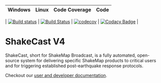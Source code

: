 | Windows | Linux | Code Coverage | Code |
| ------------- | ------------- | ------------- | ------------- |

| [![Build status](https://ci.appveyor.com/api/projects/status/dk0ef1u4gttbkowp/branch/master?svg=true)](https://ci.appveyor.com/project/dslosky-usgs/shakecast-ygu6b/branch/master) | [![Build Status](https://travis-ci.org/usgs/shakecast.svg?branch=master)](https://travis-ci.org/usgs/shakecast) | [![codecov](https://codecov.io/gh/usgs/shakecast/branch/master/graph/badge.svg)](https://codecov.io/gh/usgs/shakecast) | [![Codacy Badge](https://api.codacy.com/project/badge/Grade/7ab6934c7a2c40fca83e982afd0d2624)](https://www.codacy.com/app/dslosky/shakecast_2?utm_source=github.com&amp;utm_medium=referral&amp;utm_content=usgs/shakecast&amp;utm_campaign=Badge_Grade) |

# ShakeCast V4
ShakeCast, short for ShakeMap Broadcast, is a fully automated, open-source system for delivering specific ShakeMap products to critical users and for triggering established post-earthquake response protocols.

Checkout our [user and developer documentation](http://usgs.github.io/shakecast/).

